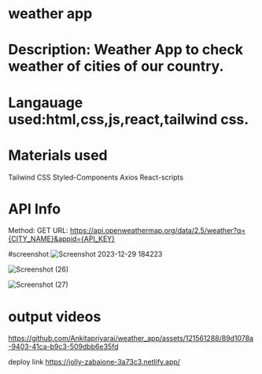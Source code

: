 #  weather app

# Description: Weather App to check weather of cities of our country.

# Langauage used:html,css,js,react,tailwind css.

# Materials used
Tailwind CSS Styled-Components Axios React-scripts

# API Info
Method: GET URL: https://api.openweathermap.org/data/2.5/weather?q={CITY_NAME}&appid={API_KEY}

#screenshot
![Screenshot 2023-12-29 184223](https://github.com/Ankitapriyarai/weather_app/assets/121561288/b064e271-3284-4bfe-b9f6-3d5284a0a849)

![Screenshot (26)](https://github.com/Ankitapriyarai/weather_app/assets/121561288/9edcb6f9-7962-49b9-ab1f-7e2813290eea)

![Screenshot (27)](https://github.com/Ankitapriyarai/weather_app/assets/121561288/f983c6c3-fded-4e62-9299-e0cbdeb2e9f9)


# output videos

https://github.com/Ankitapriyarai/weather_app/assets/121561288/89d1078a-9403-41ca-b9c3-509dbb6e35fd


deploy link
https://jolly-zabaione-3a73c3.netlify.app/
